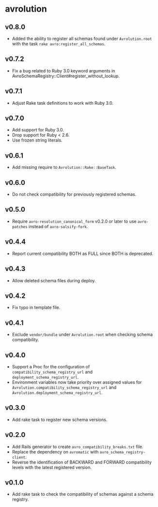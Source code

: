 # avrolution

## v0.8.0

- Added the ability to register all schemas found under `Avrolution.root` with the task
  `rake avro:register_all_schemas`.

## v0.7.2
- Fix a bug related to Ruby 3.0 keyword arguments in
  AvroSchemaRegistry::Client#register_without_lookup.

## v0.7.1
- Adjust Rake task definitions to work with Ruby 3.0.

## v0.7.0
- Add support for Ruby 3.0.
- Drop support for Ruby < 2.6.
- Use frozen string literals.

## v0.6.1
- Add missing require to `Avrolution::Rake::BaseTask`.

## v0.6.0
- Do not check compatibility for previously registered schemas.

## v0.5.0
- Require `avro-resolution_canonical_form` v0.2.0 or later to use
  `avro-patches` instead of `avro-salsify-fork`.

## v0.4.4
- Report current compatibility BOTH as FULL since BOTH is deprecated.

## v0.4.3
- Allow deleted schema files during deploy.

## v0.4.2
- Fix typo in template file.

## v0.4.1
- Exclude `vendor/bundle` under `Avrolution.root` when checking schema
  compatibility.

## v0.4.0
- Support a Proc for the configuration of `compatibility_schema_registry_url`
  and `deployment_schema_registry_url`.
- Environment variables now take priority over assigned values for
  `Avrolution.compatibility_schema_registry_url` and
  `Avrolution.deployment_schema_registry_url`.

## v0.3.0
- Add rake task to register new schema versions.

## v0.2.0
- Add Rails generator to create `avro_compatibility_breaks.txt` file.
- Replace the dependency on `avromatic` with `avro_schema_registry-client`.
- Reverse the identification of BACKWARD and FORWARD compatibility levels
  with the latest registered version.

## v0.1.0
- Add rake task to check the compatibility of schemas against a schema registry.

